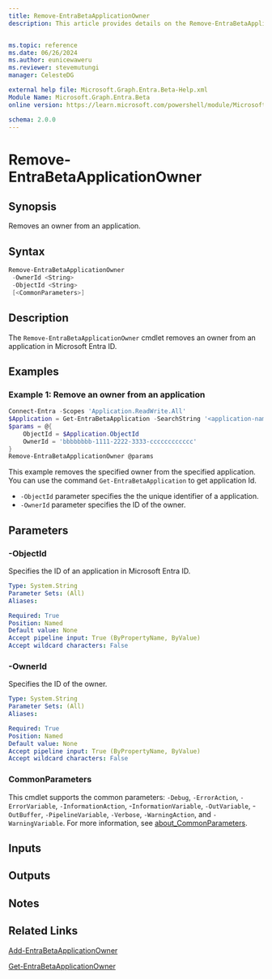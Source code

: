 ```yaml
---
title: Remove-EntraBetaApplicationOwner
description: This article provides details on the Remove-EntraBetaApplicationOwner command.


ms.topic: reference
ms.date: 06/26/2024
ms.author: eunicewaweru
ms.reviewer: stevemutungi
manager: CelesteDG

external help file: Microsoft.Graph.Entra.Beta-Help.xml
Module Name: Microsoft.Graph.Entra.Beta
online version: https://learn.microsoft.com/powershell/module/Microsoft.Graph.Entra.Beta/Remove-EntraBetaApplicationOwner

schema: 2.0.0
---
```


# Remove-EntraBetaApplicationOwner

## Synopsis

Removes an owner from an application.

## Syntax

```powershell
Remove-EntraBetaApplicationOwner
 -OwnerId <String>
 -ObjectId <String>
 [<CommonParameters>]
```

## Description

The `Remove-EntraBetaApplicationOwner` cmdlet removes an owner from an application in Microsoft Entra ID.

## Examples

### Example 1: Remove an owner from an application

```powershell
Connect-Entra -Scopes 'Application.ReadWrite.All'
$Application = Get-EntraBetaApplication -SearchString '<application-name>'
$params = @{
    ObjectId = $Application.ObjectId
    OwnerId = 'bbbbbbbb-1111-2222-3333-cccccccccccc'
}
Remove-EntraBetaApplicationOwner @params
```

This example removes the specified owner from the specified application. You can use the command `Get-EntraBetaApplication` to get application Id.

- `-ObjectId` parameter specifies the the unique identifier of a application.
- `-OwnerId` parameter specifies the ID of the owner.

## Parameters

### -ObjectId

Specifies the ID of an application in Microsoft Entra ID.

```yaml
Type: System.String
Parameter Sets: (All)
Aliases:

Required: True
Position: Named
Default value: None
Accept pipeline input: True (ByPropertyName, ByValue)
Accept wildcard characters: False
```

### -OwnerId

Specifies the ID of the owner.

```yaml
Type: System.String
Parameter Sets: (All)
Aliases:

Required: True
Position: Named
Default value: None
Accept pipeline input: True (ByPropertyName, ByValue)
Accept wildcard characters: False
```

### CommonParameters

This cmdlet supports the common parameters: `-Debug`, `-ErrorAction`, `-ErrorVariable`, `-InformationAction`, -`InformationVariable`, `-OutVariable`, -`OutBuffer`, `-PipelineVariable`, `-Verbose`, `-WarningAction`, and `-WarningVariable`. For more information, see [about_CommonParameters](https://go.microsoft.com/fwlink/?LinkID=113216).

## Inputs

## Outputs

## Notes

## Related Links

[Add-EntraBetaApplicationOwner](Add-EntraBetaApplicationOwner.md)

[Get-EntraBetaApplicationOwner](Get-EntraBetaApplicationOwner.md)
